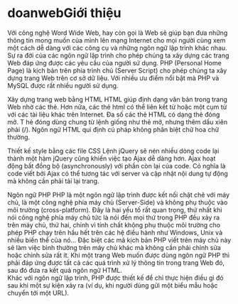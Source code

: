 # doanwebGiới thiệu
Với công nghệ Word Wide Web, hay còn gọi là Web sẽ giúp bạn đưa những thông tin mong muốn 
của mình lên mạng Internet cho mọi người cùng xem một cách dễ dàng với các công cụ và những ngôn ngữ lập trình khác nhau.
Sự ra đời của các ngôn ngữ lập trình cho phép chúng ta xây dựng các trang Web đáp ứng được các yêu cầu của người sử dụng.
PHP (Personal Home Page) là kịch bản trên phía trình chủ (Server Script) cho phép chúng ta xây dựng trang Web trên cơ sở dữ liệu. 
Với nhiều ưu điểm nổi bật mà PHP và MySQL được rất nhiều người sử dụng.

Xây dựng trang web bằng HTML 
HTML giúp định dạng văn bản trong trang Web nhờ các thẻ. 
Hơn nữa, các thẻ html có thể liên kết từ hoặc một cụm từ với các tài liệu khác 
trên Internet. Đa số các thẻ HTML có dạng thẻ đóng mở. T
hẻ đóng dùng chung từ lệnh giống như thẻ mở, nhưng thêm dấu xiên phải (/).
Ngôn ngữ HTML qui định cú pháp không phân biệt chữ hoa chữ thường.

Thiết kế style bằng các file CSS 
Lệnh jQuery sẽ nén nhiều dòng code lại thành một hàm
jQuery cũng khiến việc tạo Ajax dễ dàng hơn.
Ajax hoạt động bất đồng bộ (asynchronously) với phần còn lại của code. 
Có nghĩa là code viết bởi Ajax có thể tương tác với server 
và cập nhật nội dung tự động mà không cần phải tải lại trang.

Ngôn ngữ PHP
PHP là một ngôn ngữ lập trình được kết nối chặt chẽ với máy chủ, là một công nghệ phía máy chủ (Server-Side) và không phụ thuộc vào môi trường (cross-platform). 
Đây là hai yếu tố rất quan trọng, thứ nhất khi nói công nghệ phía máy chủ tức là nói đến mọi thứ trong PHP đều xảy ra trên máy chủ, thứ hai, 
chính vì tính chất không phụ thuộc môi trường cho phép PHP chạy trên hầu hết trên các hệ điều hành như Windows, Unix và nhiều biến thể của nó...
Đặc biệt các mã kịch bản PHP viết trên máy chủ này sẽ làm việc bình thường trên máy chủ khác mà không cần phải chỉnh sửa hoặc chỉnh sửa rất ít. 
Khi một trang Web muốn được dùng ngôn ngữ  PHP thì phải đáp ứng được tất cả các quá trình xử lý thông tin trong trang Web đó, sau đó đưa ra kết quả ngôn ngữ  HTML.  
Khác với ngôn ngữ lập trình, PHP được thiết kế để chỉ thực hiện điều gì đó sau khi một sự kiện xảy ra (ví dụ, khi người dùng gửi một biểu mẫu hoặc chuyển tới một URL).


